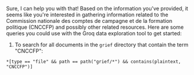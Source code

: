 Sure, I can help you with that! Based on the information you've provided, it seems like you're interested in gathering information related to the Commission nationale des comptes de campagne et de la formation politique (CNCCFP) and possibly other related resources. Here are some queries you could use with the Groq data exploration tool to get started:

1. To search for all documents in the `grief` directory that contain the term "CNCCFP":

```groq
*[type == "file" && path == path("grief/*") && contains(plaintext, "CNCCFP")]
